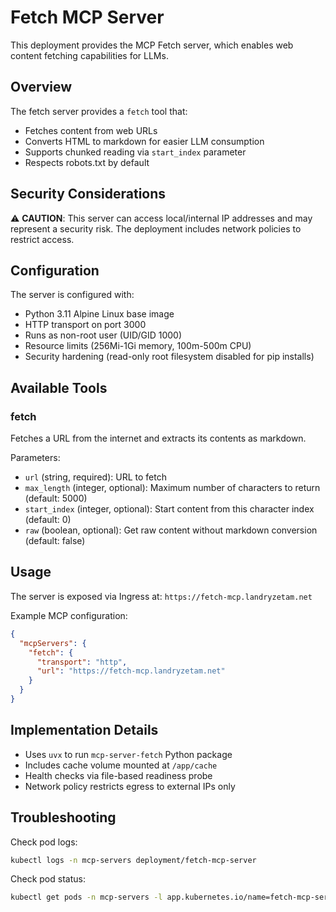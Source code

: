 # Fetch MCP Server

This deployment provides the MCP Fetch server, which enables web content fetching capabilities for LLMs.

## Overview

The fetch server provides a `fetch` tool that:
- Fetches content from web URLs
- Converts HTML to markdown for easier LLM consumption
- Supports chunked reading via `start_index` parameter
- Respects robots.txt by default

## Security Considerations

⚠️ **CAUTION**: This server can access local/internal IP addresses and may represent a security risk. The deployment includes network policies to restrict access.

## Configuration

The server is configured with:
- Python 3.11 Alpine Linux base image
- HTTP transport on port 3000
- Runs as non-root user (UID/GID 1000)
- Resource limits (256Mi-1Gi memory, 100m-500m CPU)
- Security hardening (read-only root filesystem disabled for pip installs)

## Available Tools

### fetch
Fetches a URL from the internet and extracts its contents as markdown.

Parameters:
- `url` (string, required): URL to fetch
- `max_length` (integer, optional): Maximum number of characters to return (default: 5000)
- `start_index` (integer, optional): Start content from this character index (default: 0)
- `raw` (boolean, optional): Get raw content without markdown conversion (default: false)

## Usage

The server is exposed via Ingress at: `https://fetch-mcp.landryzetam.net`

Example MCP configuration:
```json
{
  "mcpServers": {
    "fetch": {
      "transport": "http",
      "url": "https://fetch-mcp.landryzetam.net"
    }
  }
}
```

## Implementation Details

- Uses `uvx` to run `mcp-server-fetch` Python package
- Includes cache volume mounted at `/app/cache`
- Health checks via file-based readiness probe
- Network policy restricts egress to external IPs only

## Troubleshooting

Check pod logs:
```bash
kubectl logs -n mcp-servers deployment/fetch-mcp-server
```

Check pod status:
```bash
kubectl get pods -n mcp-servers -l app.kubernetes.io/name=fetch-mcp-server
